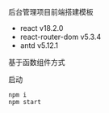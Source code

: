 后台管理项目前端搭建模板

- react v18.2.0
- react-router-dom v5.3.4
- antd v5.12.1

基于函数组件方式

启动

```shell
npm i
npm start
```
